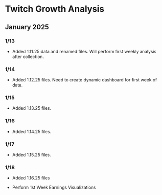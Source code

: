 # Twitch Growth Analysis

## January 2025

### 1/13

- Added 1.11.25 data and renamed files. Will perform first weekly analysis after collection.

### 1/14

- Added 1.12.25 files. Need to create dynamic dashboard for first week of data.

### 1/15

- Added 1.13.25 files.

### 1/16

- Added 1.14.25 files.

### 1/17

- Added 1.15.25 files.

### 1/18

- Added 1.16.25 files

- Perform 1st Week Earnings Visualizations